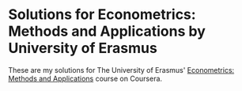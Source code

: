 # Solutions for Econometrics: Methods and Applications by University of Erasmus

These are my solutions for The University of Erasmus' [Econometrics: Methods and Applications](https://www.coursera.org/learn/erasmus-econometrics) course on Coursera.